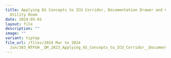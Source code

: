 ```yaml
---
title: Applying 6S Concepts to ICU Corridor, Documentation Drawer and Clean
  Utility Room
date: 2024-05-01
layout: file
description: ""
image: ""
variant: tiptap
file_url: /files/2024 Mar to 2024
  Jun/383_NTFGH__QM_2023_Applying_6S_Concepts_to_ICU_Corridor__Documentation_Drawer_and_Clean_Utility_Room.pdf
---
```


